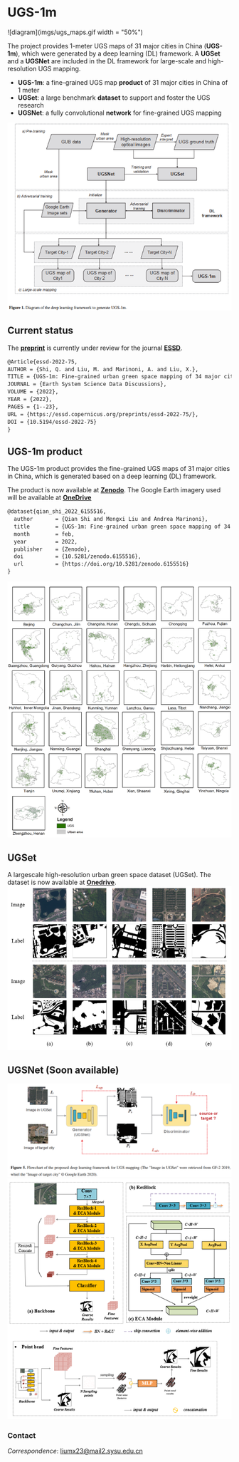 # UGS-1m

![diagram](imgs/ugs_maps.gif width = "50%")

The project provides 1-meter UGS maps of 31 major cities in China (**UGS-1m**), which were generated by a deep learning (DL) framework. A **UGSet** and a **UGSNet** are included in the DL framework for large-scale and high-resolution UGS mapping.

 - **UGS-1m**: a fine-grained UGS map **product** of 31 major cities in China of 1 meter
 - **UGSet**: a large benchmark **dataset** to support and foster the UGS research
 - **UGSNet**: a fully convolutional **network** for fine-grained UGS mapping

![diagram](imgs/diagram.png)

## Current status
The [**preprint**](https://essd.copernicus.org/preprints/essd-2022-75/) is currently under review for the journal [**ESSD**](https://www.earth-system-science-data.net/).

```markdown
@Article{essd-2022-75,
AUTHOR = {Shi, Q. and Liu, M. and Marinoni, A. and Liu, X.},
TITLE = {UGS-1m: Fine-grained urban green space mapping of 34 major cities in China based on the deep learning framework},
JOURNAL = {Earth System Science Data Discussions},
VOLUME = {2022},
YEAR = {2022},
PAGES = {1--23},
URL = {https://essd.copernicus.org/preprints/essd-2022-75/},
DOI = {10.5194/essd-2022-75}
}
```


## UGS-1m product 

The UGS-1m product provides the fine-grained UGS maps of 31 major cities in China, which is generated based on a deep learning (DL) framework. 


The product is now available at [**Zenodo**](https://doi.org/10.5281/zenodo.6155516).
The Google Earth imagery used will be available at [**OneDrive**](https://mail2sysueducn-my.sharepoint.com/:f:/g/personal/liumx23_mail2_sysu_edu_cn/EuILVq8vbopKu_juqg4ams8BythT7i1Oe7X-9kQaVn-LAw?e=9aBqSq)

```markdown
@dataset{qian_shi_2022_6155516,
  author       = {Qian Shi and Mengxi Liu and Andrea Marinoni},
  title        = {UGS-1m: Fine-grained urban green space mapping of 34 major cities in China based on the deep learning framework},
  month        = feb,
  year         = 2022,
  publisher    = {Zenodo},
  doi          = {10.5281/zenodo.6155516},
  url          = {https://doi.org/10.5281/zenodo.6155516}
}
```
![UGS-1m](imgs/ugs-1m.png)

## UGSet
A largescale high-resolution urban green space dataset (UGSet). The dataset is now available at [**Onedrive**](https://mail2sysueducn-my.sharepoint.com/:f:/g/personal/liumx23_mail2_sysu_edu_cn/EuFVXihDii5OnZB22wJATGkB0zcqNDloT3KkxUwiW3rM8g?e=vq3bpy).
![UGSet](imgs/UGSet.png)


## UGSNet  (Soon available)
![framework](imgs/DL_framework.png)
![UGSNet](imgs/UGSNet.png)

### Contact
*Correspondence*: liumx23@mail2.sysu.edu.cn
